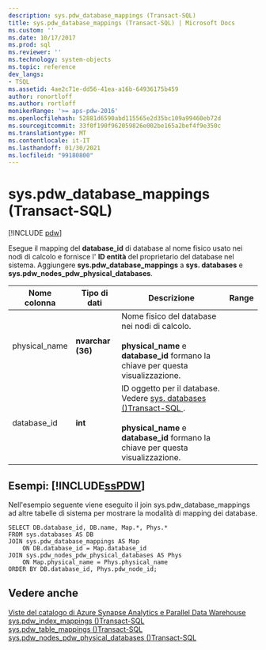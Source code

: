 ```yaml
---
description: sys.pdw_database_mappings (Transact-SQL)
title: sys.pdw_database_mappings (Transact-SQL) | Microsoft Docs
ms.custom: ''
ms.date: 10/17/2017
ms.prod: sql
ms.reviewer: ''
ms.technology: system-objects
ms.topic: reference
dev_langs:
- TSQL
ms.assetid: 4ae2c71e-dd56-41ea-a16b-64936175b459
author: ronortloff
ms.author: rortloff
monikerRange: '>= aps-pdw-2016'
ms.openlocfilehash: 52881d6590abd115565e2d35bc109a99460eb72d
ms.sourcegitcommit: 33f0f190f962059826e002be165a2bef4f9e350c
ms.translationtype: MT
ms.contentlocale: it-IT
ms.lasthandoff: 01/30/2021
ms.locfileid: "99180800"
---
```

# <a name="syspdw_database_mappings-transact-sql"></a>sys.pdw_database_mappings (Transact-SQL)
[!INCLUDE [pdw](../../includes/applies-to-version/pdw.md)]

  Esegue il mapping del **database_id** di database al nome fisico usato nei nodi di calcolo e fornisce l' **ID entità** del proprietario del database nel sistema. Aggiungere **sys.pdw_database_mappings** a **sys. databases** e **sys.pdw_nodes_pdw_physical_databases**.  
  
|Nome colonna|Tipo di dati|Descrizione|Range|  
|-----------------|---------------|-----------------|-----------|  
|physical_name|**nvarchar (36)**|Nome fisico del database nei nodi di calcolo.<br /><br /> **physical_name** e **database_id** formano la chiave per questa visualizzazione.||  
|database_id|**int**|ID oggetto per il database. Vedere [sys. databases &#40;&#41;Transact-SQL ](../../relational-databases/system-catalog-views/sys-databases-transact-sql.md).<br /><br /> **physical_name** e **database_id** formano la chiave per questa visualizzazione.||  
  
## <a name="examples-sspdw"></a>Esempi: [!INCLUDE[ssPDW](../../includes/sspdw-md.md)]  
 Nell'esempio seguente viene eseguito il join sys.pdw_database_mappings ad altre tabelle di sistema per mostrare la modalità di mapping dei database.  
  
```  
SELECT DB.database_id, DB.name, Map.*, Phys.*   
FROM sys.databases AS DB  
JOIN sys.pdw_database_mappings AS Map  
    ON DB.database_id = Map.database_id  
JOIN sys.pdw_nodes_pdw_physical_databases AS Phys  
    ON Map.physical_name = Phys.physical_name  
ORDER BY DB.database_id, Phys.pdw_node_id;  
```  
  
## <a name="see-also"></a>Vedere anche  
 [Viste del catalogo di Azure Synapse Analytics e Parallel Data Warehouse](../../relational-databases/system-catalog-views/sql-data-warehouse-and-parallel-data-warehouse-catalog-views.md)   
 [sys.pdw_index_mappings &#40;&#41;Transact-SQL ](../../relational-databases/system-catalog-views/sys-pdw-index-mappings-transact-sql.md)   
 [sys.pdw_table_mappings &#40;&#41;Transact-SQL ](../../relational-databases/system-catalog-views/sys-pdw-table-mappings-transact-sql.md)   
 [sys.pdw_nodes_pdw_physical_databases &#40;&#41;Transact-SQL ](../../relational-databases/system-catalog-views/sys-pdw-nodes-pdw-physical-databases-transact-sql.md)  
  
  

